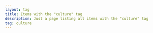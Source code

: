 ```yaml
---
layout: tag
title: Items with the "culture" tag
description: Just a page listing all items with the "culture" tag
tag: culture
---
```

